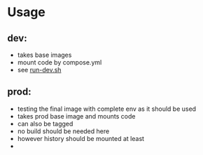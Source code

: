 # Usage
## dev:
- takes base images
- mount code by compose.yml
- see [run-dev.sh](run-dev.sh)
## prod:
- testing the final image with complete env as it should be used
- takes prod base image and mounts code
- can also be tagged
- no build should be needed here
- however history should be mounted at least
- 